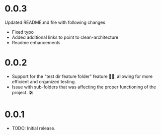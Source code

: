 # 0.0.3
 Updated README.md file with following changes

- Fixed typo
- Added additional links to point to clean-architecture
- Readme enhancements

# 0.0.2

- Support for the "test dir feature folder" feature 🧪📁, allowing for more efficient and organized testing.
- Issue with sub-folders that was affecting the proper functioning of the project. 🛠️

# 0.0.1

- TODO: Initial release.
